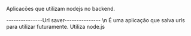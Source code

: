 Aplicacões que utilizam nodejs no backend.

---------------Url saver--------------- \n
É uma aplicação que salva urls para utilizar futuramente.
Utiliza node.js 
